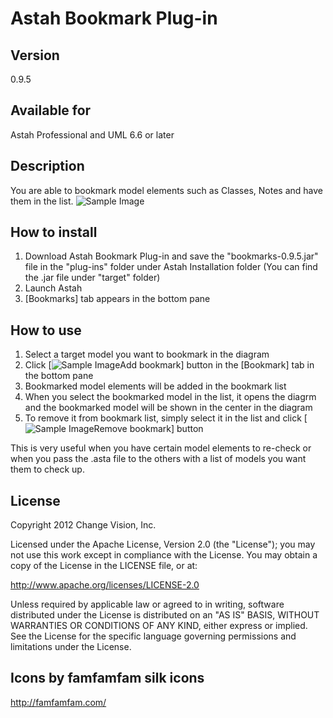 Astah Bookmark Plug-in
===============================

Version
----------------
0.9.5

Available for
----------------
Astah Professional and UML 6.6 or later

Description
----------------
You are able to bookmark model elements such as Classes, Notes and have them in the list.
![Sample Image](https://github.com/kenkenji/astah-bookmarks-plugin/raw/master/doc/screenshots/ViewImage.png)

How to install
----------------
1. Download Astah Bookmark Plug-in and save the "bookmarks-0.9.5.jar" file in the "plug-ins" folder under Astah Installation folder (You can find the .jar file under "target" folder) 
2. Launch Astah
3. [Bookmarks] tab appears in the bottom pane

How to use
----------------
1. Select a target model you want to bookmark in the diagram
2. Click [![Sample Image](https://github.com/kenkenji/astah-bookmarks-plugin/raw/master/doc/screenshots/tag_blue_add.png)Add bookmark] button in the [Bookmark] tab in the bottom pane
3. Bookmarked model elements will be added in the bookmark list
4. When you select the bookmarked model in the list, it opens the diagrm and the bookmarked model will be shown in the center in the diagram
5. To remove it from bookmark list, simply select it in the list and click [![Sample Image](https://github.com/kenkenji/astah-bookmarks-plugin/raw/master/doc/screenshots/tag_blue_delete.png)Remove bookmark] button

This is very useful when you have certain model elements to re-check or when you pass the .asta file to the others with a list of models you want them to check up.

License
---------------
Copyright 2012 Change Vision, Inc.

Licensed under the Apache License, Version 2.0 (the "License");
you may not use this work except in compliance with the License.
You may obtain a copy of the License in the LICENSE file, or at:

   <http://www.apache.org/licenses/LICENSE-2.0>

Unless required by applicable law or agreed to in writing, software
distributed under the License is distributed on an "AS IS" BASIS,
WITHOUT WARRANTIES OR CONDITIONS OF ANY KIND, either express or implied.
See the License for the specific language governing permissions and
limitations under the License.

Icons by famfamfam silk icons 
----------------
<http://famfamfam.com/>